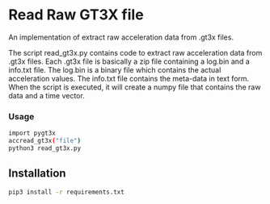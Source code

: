 # Read Raw GT3X file
An implementation of extract raw acceleration data from .gt3x files.

The script read_gt3x.py contains code to extract raw acceleration data from .gt3x files. Each .gt3x file is basically a zip file containing a log.bin and a info.txt file. The log.bin is a binary file which contains the actual acceleration values. The info.txt file contains the meta-data in text form. When the script is executed, it will create a numpy file that contains the raw data and a time vector.

### Usage
```bash
import pygt3x
accread_gt3x("file")
python3 read_gt3x.py 
```

## Installation

```bash
pip3 install -r requirements.txt
```

